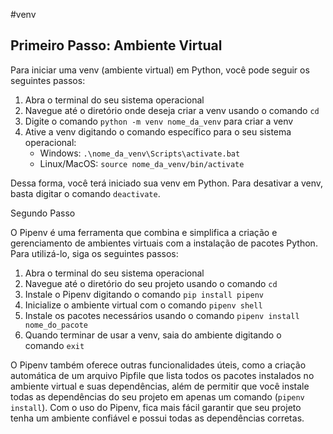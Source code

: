 #venv

## Primeiro Passo: Ambiente Virtual

Para iniciar uma venv (ambiente virtual) em Python, você pode seguir os seguintes passos:

1.  Abra o terminal do seu sistema operacional
2.  Navegue até o diretório onde deseja criar a venv usando o comando `cd`
3.  Digite o comando `python -m venv nome_da_venv` para criar a venv
4.  Ative a venv digitando o comando específico para o seu sistema operacional:
    -   Windows: `.\nome_da_venv\Scripts\activate.bat`
    -   Linux/MacOS: `source nome_da_venv/bin/activate`

Dessa forma, você terá iniciado sua venv em Python. Para desativar a venv, basta digitar o comando `deactivate`.

Segundo Passo

O Pipenv é uma ferramenta que combina e simplifica a criação e gerenciamento de ambientes virtuais com a instalação de pacotes Python. Para utilizá-lo, siga os seguintes passos:

1.  Abra o terminal do seu sistema operacional
2.  Navegue até o diretório do seu projeto usando o comando `cd`
3.  Instale o Pipenv digitando o comando `pip install pipenv`
4.  Inicialize o ambiente virtual com o comando `pipenv shell`
5.  Instale os pacotes necessários usando o comando `pipenv install nome_do_pacote`
6.  Quando terminar de usar a venv, saia do ambiente digitando o comando `exit`

O Pipenv também oferece outras funcionalidades úteis, como a criação automática de um arquivo Pipfile que lista todos os pacotes instalados no ambiente virtual e suas dependências, além de permitir que você instale todas as dependências do seu projeto em apenas um comando (`pipenv install`). Com o uso do Pipenv, fica mais fácil garantir que seu projeto tenha um ambiente confiável e possui todas as dependências corretas.